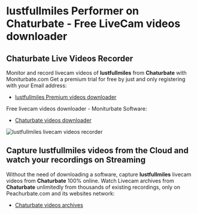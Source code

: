 # lustfullmiles Performer on Chaturbate - Free LiveCam videos downloader

## Chaturbate Live Videos Recorder

Monitor and record livecam videos of **lustfullmiles** from **Chaturbate** with Moniturbate.com
Get a premium trial for free by just and only registering with your Email address:
* [lustfullmiles Premium videos downloader](https://moniturbate.com/request-demo-licence-key.html)

Free livecam videos downloader - Moniturbate Software:
* [Chaturbate videos downloader](https://moniturbate.com/moniturbate-download-software.html)

![lustfullmiles livecam videos recorder](https://peachurnet.com/templates/moniturbate-software.png)


## Capture lustfullmiles videos from the Cloud and watch your recordings on Streaming

Without the need of downloading a software, capture **lustfullmiles** livecam videos from **Chaturbate** 100% online.
Watch Livecam archives from **Chaturbate** unlimitedly from thousands of existing recordings, only on Peachurbate.com and its websites network:
* [Chaturbate videos archives](https://peachurnet.com/)